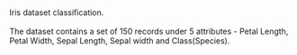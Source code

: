 <br>Iris dataset classification.</br>
<br>The dataset contains a set of 150 records under 5 attributes - Petal Length, Petal Width, Sepal Length, Sepal width and Class(Species).</br>


